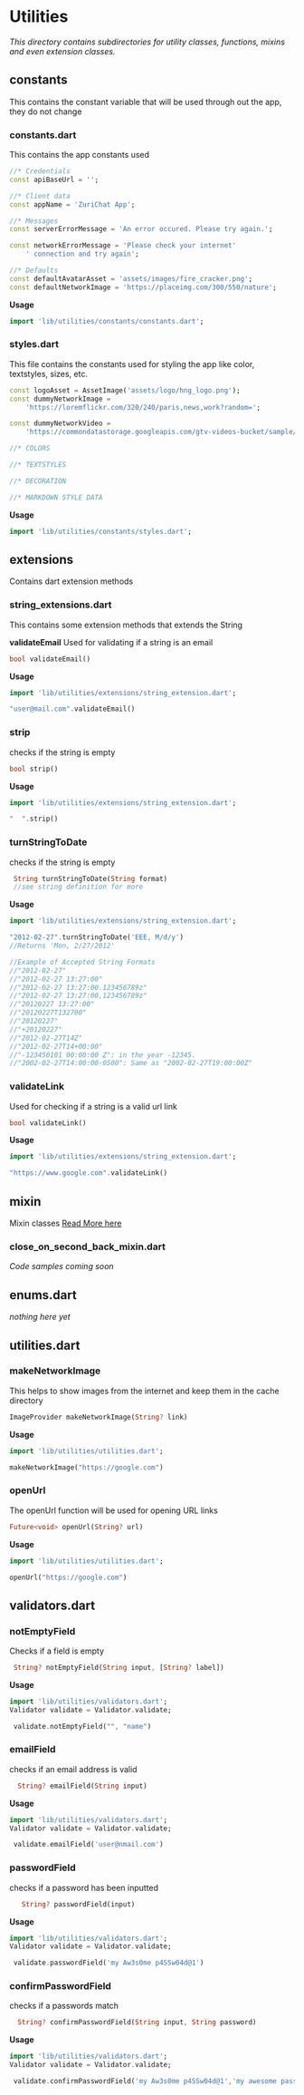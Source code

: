 # Utilities
*This directory contains subdirectories for utility classes, functions, mixins and even extension classes.*

## constants
This contains the constant variable that will be used through out the app, they do not change
### constants.dart
This contains the app constants used
```dart
//* Credentials
const apiBaseUrl = '';

//* Client data
const appName = 'ZuriChat App';

//* Messages
const serverErrorMessage = 'An error occured. Please try again.';

const networkErrorMessage = 'Please check your internet'
    ' connection and try again';

//* Defaults
const defaultAvatarAsset = 'assets/images/fire_cracker.png';
const defaultNetworkImage = 'https://placeimg.com/300/550/nature';
```
**Usage**
```dart
import 'lib/utilities/constants/constants.dart';
```

### styles.dart
This file contains the constants used for styling the app like color, textstyles, sizes, etc.

```dart
const logoAsset = AssetImage('assets/logo/hng_logo.png');
const dummyNetworkImage =
    'https://loremflickr.com/320/240/paris,news,work?random=';

const dummyNetworkVideo =
    'https://commondatastorage.googleapis.com/gtv-videos-bucket/sample/VolkswagenGTIReview.mp4';

//* COLORS

//* TEXTSTYLES

//* DECORATION

//* MARKDOWN STYLE DATA
```
**Usage**
```dart
import 'lib/utilities/constants/styles.dart';
```

## extensions
Contains dart extension methods
### string_extensions.dart
This contains some extension methods that extends the String

**validateEmail**
Used for validating if a string is an email
```dart
bool validateEmail()
```

**Usage**
```dart
import 'lib/utilities/extensions/string_extension.dart';

"user@mail.com".validateEmail()
```
### strip
checks if the string is empty
```dart
bool strip()
```

**Usage**
```dart
import 'lib/utilities/extensions/string_extension.dart';

"  ".strip()
```

### turnStringToDate
checks if the string is empty
```dart
 String turnStringToDate(String format)
 //see string definition for more
```

**Usage**
```dart
import 'lib/utilities/extensions/string_extension.dart';

"2012-02-27".turnStringToDate('EEE, M/d/y')
//Returns 'Mon, 2/27/2012'

//Example of Accepted String Formats
//"2012-02-27"
//"2012-02-27 13:27:00"
//"2012-02-27 13:27:00.123456789z"
//"2012-02-27 13:27:00,123456789z"
//"20120227 13:27:00"
//"20120227T132700"
//"20120227"
//"+20120227"
//"2012-02-27T14Z"
//"2012-02-27T14+00:00"
//"-123450101 00:00:00 Z": in the year -12345.
//"2002-02-27T14:00:00-0500": Same as "2002-02-27T19:00:00Z"
```

### validateLink
Used for checking if a string is a valid url link
```dart
bool validateLink()
```

**Usage**
```dart
import 'lib/utilities/extensions/string_extension.dart';

"https://www.google.com".validateLink()
```
## mixin
Mixin classes [Read More here](https://medium.com/flutter-community/https-medium-com-shubhamhackzz-dart-for-flutter-mixins-in-dart-f8bb10a3d341)

### close_on_second_back_mixin.dart
*Code samples coming soon*
## enums.dart
*nothing here yet*

## utilities.dart

### makeNetworkImage

This helps to show images from the internet and keep them in the cache directory
```dart
ImageProvider makeNetworkImage(String? link)
```


**Usage**
```dart
import 'lib/utilities/utilities.dart';

makeNetworkImage("https://google.com")
```

### openUrl

The openUrl function will be used for opening URL links
```dart
Future<void> openUrl(String? url)
```
**Usage**
```dart
import 'lib/utilities/utilities.dart';

openUrl("https://google.com")
```



## validators.dart

### notEmptyField
Checks if a field is empty
```dart
 String? notEmptyField(String input, [String? label])
```

**Usage**
```dart
import 'lib/utilities/validators.dart';
Validator validate = Validator.validate;

 validate.notEmptyField("", "name")
```

### emailField
checks if an email address is valid
```dart
  String? emailField(String input)
```

**Usage**
```dart
import 'lib/utilities/validators.dart';
Validator validate = Validator.validate;

 validate.emailField('user@nmail.com')
```

### passwordField
checks if a password has been inputted
```dart
   String? passwordField(input) 
```

**Usage**
```dart
import 'lib/utilities/validators.dart';
Validator validate = Validator.validate;

 validate.passwordField('my Aw3s0me p4SSw04d@1')
```

### confirmPasswordField
checks if a passwords match
```dart
  String? confirmPasswordField(String input, String password)
```

**Usage**
```dart
import 'lib/utilities/validators.dart';
Validator validate = Validator.validate;

 validate.confirmPasswordField('my Aw3s0me p4SSw04d@1','my awesome password@1')
```
